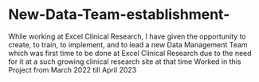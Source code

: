 # New-Data-Team-establishment-
While working at Excel Clinical Research, I have given the opportunity to create, to train, to implement, and to lead a new Data Management Team which was first time to be done at Excel Clinical Research due to the need for it at a such growing clinical research site at that time
Worked in this Project from March 2022 till April 2023
